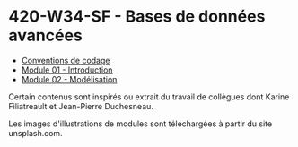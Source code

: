 # 420-W34-SF - Bases de données avancées

- [Conventions de codage](conventions_codage.md)
- [Module 01 - Introduction](Module01_Introduction/Module01_Introduction_Exercices.md)
- [Module 02 - Modélisation](Module02_Modelisation/Module02_Modelisation_Exercices.md)

Certain contenus sont inspirés ou extrait du travail de collègues dont Karine Filiatreault et Jean-Pierre Duchesneau.

Les images d'illustrations de modules sont téléchargées à partir du site unsplash.com.
